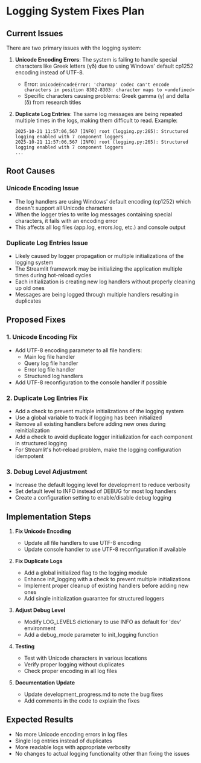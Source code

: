 # Logging System Fixes Plan

## Current Issues

There are two primary issues with the logging system:

1. **Unicode Encoding Errors**: The system is failing to handle special characters like Greek letters (γδ) due to using Windows' default cp1252 encoding instead of UTF-8.
   - Error: `UnicodeEncodeError: 'charmap' codec can't encode characters in position 8302-8303: character maps to <undefined>`
   - Specific characters causing problems: Greek gamma (γ) and delta (δ) from research titles

2. **Duplicate Log Entries**: The same log messages are being repeated multiple times in the logs, making them difficult to read. Example:
   ```
   2025-10-21 11:57:06,567 [INFO] root (logging.py:265): Structured logging enabled with 7 component loggers
   2025-10-21 11:57:06,567 [INFO] root (logging.py:265): Structured logging enabled with 7 component loggers
   ...
   ```

## Root Causes

### Unicode Encoding Issue
- The log handlers are using Windows' default encoding (cp1252) which doesn't support all Unicode characters
- When the logger tries to write log messages containing special characters, it fails with an encoding error
- This affects all log files (app.log, errors.log, etc.) and console output

### Duplicate Log Entries Issue
- Likely caused by logger propagation or multiple initializations of the logging system
- The Streamlit framework may be initializing the application multiple times during hot-reload cycles
- Each initialization is creating new log handlers without properly cleaning up old ones
- Messages are being logged through multiple handlers resulting in duplicates

## Proposed Fixes

### 1. Unicode Encoding Fix
- Add UTF-8 encoding parameter to all file handlers:
  - Main log file handler
  - Query log file handler
  - Error log file handler
  - Structured log handlers
- Add UTF-8 reconfiguration to the console handler if possible

### 2. Duplicate Log Entries Fix
- Add a check to prevent multiple initializations of the logging system
- Use a global variable to track if logging has been initialized
- Remove all existing handlers before adding new ones during reinitialization
- Add a check to avoid duplicate logger initialization for each component in structured logging
- For Streamlit's hot-reload problem, make the logging configuration idempotent

### 3. Debug Level Adjustment
- Increase the default logging level for development to reduce verbosity
- Set default level to INFO instead of DEBUG for most log handlers
- Create a configuration setting to enable/disable debug logging

## Implementation Steps

1. **Fix Unicode Encoding**
   - Update all file handlers to use UTF-8 encoding
   - Update console handler to use UTF-8 reconfiguration if available

2. **Fix Duplicate Logs**
   - Add a global initialized flag to the logging module
   - Enhance init_logging with a check to prevent multiple initializations
   - Implement proper cleanup of existing handlers before adding new ones
   - Add single initialization guarantee for structured loggers

3. **Adjust Debug Level**
   - Modify LOG_LEVELS dictionary to use INFO as default for 'dev' environment
   - Add a debug_mode parameter to init_logging function

4. **Testing**
   - Test with Unicode characters in various locations
   - Verify proper logging without duplicates
   - Check proper encoding in all log files

5. **Documentation Update**
   - Update development_progress.md to note the bug fixes
   - Add comments in the code to explain the fixes

## Expected Results

- No more Unicode encoding errors in log files
- Single log entries instead of duplicates
- More readable logs with appropriate verbosity
- No changes to actual logging functionality other than fixing the issues